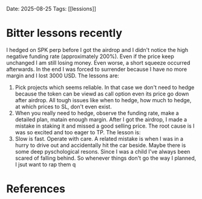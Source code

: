 Date: 2025-08-25
Tags: [[lessions]]

# Bitter lessons recently

I hedged on SPK perp before I got the airdrop and I didn't notice the high negative funding rate (approximately 200%). Even if the price keep unchanged I am still losing money. Even worse, a short squeeze occurred afterwards. In the end I was forced to surrender because I have no more margin and I lost 3000 USD. The lessons are:
1. Pick projects which seems reliable. In that case we don't need to hedge because the token can be viewd as call option even its price go down after airdrop. All tough issues like when to hedge, how much to hedge, at which prices to SL, don't even exist.
2. When you really need to hedge, observe the funding rate, make a detailed plan, matain enough margin.
After I got the airdrop, I made a mistake in staking it and missed a good selling price. The root cause is I was so excited and too eager to TP. The lesson is:
3. Slow is fast. Operate with care.
A related mistake is when I was in a hurry to drive out and accidentally hit the car beside. Maybe there is some deep pyschological resons. Since I was a child I've always been scared of falling behind. So whenever things don't go the way I planned, I jsut want to rap them q








# References
